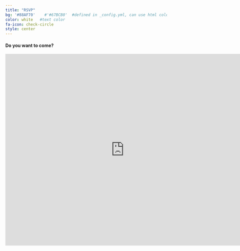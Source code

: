 ```yaml
---
title: "RSVP"
bg: '#88AF70'    #'#67BCB0'  #defined in _config.yml, can use html color like '#0fbfcf'
color: white   #text color
fa-icon: check-circle
style: center
---
```


#### Do you want to come?  
<iframe src="https://docs.google.com/forms/d/1piEPo3uq2G8aL9-6gGUNGX2lgBViouP-4aui9UkIJ88/viewform?embedded=true" width="740" height="600" frameborder="0" marginheight="0" marginwidth="0">Loading...</iframe>
